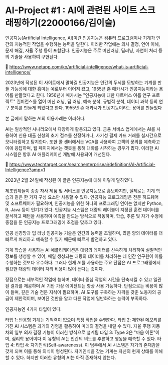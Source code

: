 # AI-Project #1 : AI에 관련된 사이트 스크래핑하기(22000166/김이슬)

인공지능(Artificial Intelligence, AI)이란 인공지능은 컴퓨터 프로그램이나 기계가 인간의 지능적인 작업을 수행하는 능력을 말한다. 
이러한 작업에는 의사 결정, 언어 이해, 문제 해결, 자율 주행 등이 포함된다. 인공지능은 주로 머신러닝, 딥러닝, 자연어 처리 등의 기술을 사용하여 구현된다.

🔗 https://www.netapp.com/ko/artificial-intelligence/what-is-artificial-intelligence/

2023년에 작성된 이 사이트에서 말하길 인공지능은 인간의 두뇌를 모방하는 기계를 만들 가능성에 대한 흥미는 예로부터 이어져 왔고, 1955년 존 매카시가 인공지능이라는 용어를 만들었다고 한다.
1956년에 매카시는 "인공지능에 대한 다트머스 여름 연구 프로젝트" 컨퍼런스를 열어 머신 러닝, 딥 러닝, 예측 분석, 규범적 분석, 데이터 과학 등의 연구 분야를 만들게 되었다고 한다.
1955년 존 매카시가 인공지능이라는 용어를 만들었다

본 글에서 말하는 AI의 이용사례는 이러하다.

AI는 일상적인 시나리오에서 다양하게 활용되고 있다.
금융 서비스 업계에서는 AI를 사용하여 신용 대출 신청의 초기 점수를 산정하거나, 사기성 결제 카드 거래를 실시간으로 모니터링하고 탐지한다.
또한 콜 센터에서는 VCA를 사용하여 고객의 문의를 예측하고 이에 응답하며, 웹 페이지에서는 챗봇을 통해 대화를 시작하는 경우가 많다.
이러한 AI 시스템은 향후 AI 애플리케이션 개발에 사용되어 개선된다.


🔗 https://www.techtarget.com/searchenterpriseai/definition/AI-Artificial-Intelligence?amp=1

2023년 2월 24일에 작성된 이 글은 인공지능에 대해 이렇게 말하였다.

제조업체들이 종종 자사 제품 및 서비스를 인공지능으로 홍보하지만, 실제로는 기계 학습과 같은 한 가지 구성 요소만 사용할 수 있다. 
인공지능 프로그래밍은 전문 하드웨어 및 소프트웨어가 필요하며, 인공지능을 위한 하나의 프로그래밍 언어는 없지만 Python, R, Java 등이 인기가 있다. 
인공지능 시스템은 대량의 레이블이 지정된 훈련 데이터를 분석하고 패턴을 사용하여 예측을 만드는 방식으로 작동하며, 학습, 추론 및 자가 수정에 중점을 둔 인공지능 프로그래밍에 초점을 맞추고 있다.

인공 신경망과 딥 러닝 인공지능 기술은 인간의 능력을 초월하며, 많은 양의 데이터를 더 빠르게 처리하고 예측할 수 있기 때문에 빠르게 발전하고 있다.

기계 학습을 사용하는 AI 애플리케이션은 대량의 데이터를 신속하게 처리하여 실질적인 정보를 생성할 수 있어, 매일 생성되는 대량의 데이터를 처리하는 데 인간 연구원이 이를 수행하는 것보다 우수하다. 그러나 현재 AI를 사용하는 주요 단점은 AI 프로그래밍에서 필요한 대량의 데이터 처리 비용이 많이 든다는 것이다.

장점으로는 세부적인 작업에 능하며, 데이터 중심 작업의 시간을 단축시킬 수 있고 일관된 결과를 제공하며 AI 기반 가상 에이전트는 항상 사용 가능하다. 단점으로는 비용이 많이 들며, 깊은 기술 전문 지식이 필요하며, AI 도구를 구축하는 자격을 갖춘 노동자의 공급이 제한적이며, 보여진 것만을 알고 다른 작업에 일반화하는 능력이 부족하다.

인공지능엔 4가지 타입이 있다.

타입 1: 반응형 기계는 기억력이 없으며 특정 작업을 수행한다.
타입 2: 제한된 메모리를 가진 AI 시스템은 과거의 경험을 활용하여 미래의 결정을 내릴 수 있다. 자율 주행 자동차의 일부 의사 결정 기능이 이러한 방식으로 설계됨
타입 3: Type 3은 "마음 이론"이며, 심리학 용어이다.이 유형의 AI는 인간의 의도를 추론하고 행동을 예측할 수 있다.
타입 4: 타입 4: 자기인식(Self-awareness). 이 범주에서 AI 시스템은 자기의 존재감을 갖게 되며 이를 통해 의식이 형성된다. 자기인식을 갖는 기계는 자신의 현재 상태를 이해할 수 있다. 하지만 이러한 유형의 AI는 아직 존재하지 않는다.

